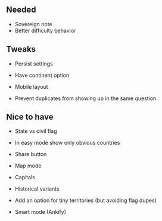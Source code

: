 ## Needed

- Sovereign note
- Better difficulty behavior

## Tweaks

- Persist settings
- Have continent option

- Mobile layout
- Prevent duplicates from showing up in the same question

## Nice to have

- State vs civil flag
- In easy mode show only obvious countries
- Share button
- Map mode
- Capitals

- Historical variants
- Add an option for tiny territories (but avoiding flag dupes)
- Smart mode (Ankify)
